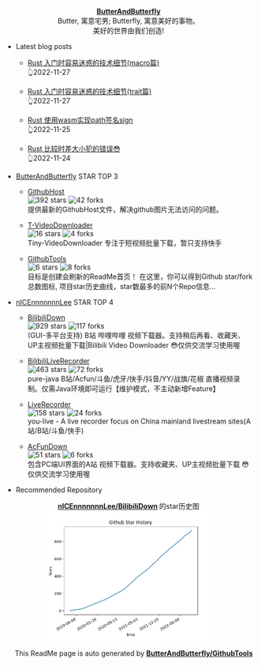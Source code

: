 <p align="center">
      <strong>
        <a href="https://github.com/ButterAndButterfly" target="_blank">ButterAndButterfly</a><br>
      </strong>  
        Butter, 寓意宅男; Butterfly, 寓意美好的事物。 
        <br/> 美好的世界由我们创造!  
</p>

+ Latest blog posts  

    + [Rust 入门时容易迷惑的技术细节(macro篇)](https://nicelee.top/blog/2022/11/27/rust-sth-about-marco/)   
    :point_up_2:2022-11-27

    + [Rust 入门时容易迷惑的技术细节(trait篇)](https://nicelee.top/blog/2022/11/27/rust-sth-about-trait/)   
    :point_up_2:2022-11-27

    + [Rust 使用wasm实现path签名sign](https://nicelee.top/blog/2022/11/25/rust-wasm-digest/)   
    :point_up_2:2022-11-25

    + [Rust 比较时差大小犯的错误😳](https://nicelee.top/blog/2022/11/24/rust-compare-unsigned/)   
    :point_up_2:2022-11-24



+ [ButterAndButterfly](https://github.com/ButterAndButterfly) STAR TOP 3
    
    + [GithubHost](https://github.com/ButterAndButterfly/GithubHost)   
    ![392 stars](https://img.shields.io/badge/Stars-392-green)
    ![42 forks](https://img.shields.io/badge/Forks-42-green)  
    提供最新的GithubHost文件，解决github图片无法访问的问题。
    
    + [T-VideoDownloader](https://github.com/ButterAndButterfly/T-VideoDownloader)   
    ![16 stars](https://img.shields.io/badge/Stars-16-green)
    ![4 forks](https://img.shields.io/badge/Forks-4-green)  
    Tiny-VideoDownloader 专注于短视频批量下载，暂只支持快手
    
    + [GithubTools](https://github.com/ButterAndButterfly/GithubTools)   
    ![6 stars](https://img.shields.io/badge/Stars-6-green)
    ![8 forks](https://img.shields.io/badge/Forks-8-green)  
    目标是创建会刷新的ReadMe首页！    在这里，你可以得到Github star/fork总数图标, 项目star历史曲线，star数最多的前N个Repo信息...
    

+ [nICEnnnnnnnLee](https://github.com/nICEnnnnnnnLee) STAR TOP 4
    
    + [BilibiliDown](https://github.com/nICEnnnnnnnLee/BilibiliDown)   
    ![929 stars](https://img.shields.io/badge/Stars-929-green)
    ![117 forks](https://img.shields.io/badge/Forks-117-green)  
    (GUI-多平台支持) B站 哔哩哔哩 视频下载器。支持稍后再看、收藏夹、UP主视频批量下载|Bilibili Video Downloader 😳仅供交流学习使用喔
    
    + [BilibiliLiveRecorder](https://github.com/nICEnnnnnnnLee/BilibiliLiveRecorder)   
    ![463 stars](https://img.shields.io/badge/Stars-463-green)
    ![72 forks](https://img.shields.io/badge/Forks-72-green)  
    pure-java B站/Acfun/斗鱼/虎牙/快手/抖音/YY/战旗/花椒 直播视频录制。仅需Java环境即可运行【维护模式，不主动新增Feature】
    
    + [LiveRecorder](https://github.com/nICEnnnnnnnLee/LiveRecorder)   
    ![158 stars](https://img.shields.io/badge/Stars-158-green)
    ![24 forks](https://img.shields.io/badge/Forks-24-green)  
    you-live - A live recorder focus on China mainland livestream sites(A站/B站/斗鱼/快手)
    
    + [AcFunDown](https://github.com/nICEnnnnnnnLee/AcFunDown)   
    ![51 stars](https://img.shields.io/badge/Stars-51-green)
    ![6 forks](https://img.shields.io/badge/Forks-6-green)  
    包含PC端UI界面的A站 视频下载器。支持收藏夹、UP主视频批量下载 😳仅供交流学习使用喔
    


+ Recommended Repository  
<p align="center">
      <strong>
        <a href="https://github.com/nICEnnnnnnnLee/BilibiliDown" target="_blank">nICEnnnnnnnLee/BilibiliDown</a>
      </strong>  的star历史图
  <br>
  <img src="https://raw.githubusercontent.com/nICEnnnnnnnLee/nICEnnnnnnnLee/master/data/stars_history.jpg" width="350px"></img>    
</p>

<p align="right">
      This ReadMe page is auto generated by 
      <strong>
        <a href="https://github.com/ButterAndButterfly/GithubTools" target="_blank">ButterAndButterfly/GithubTools</a><br>
      </strong>   
</p> 